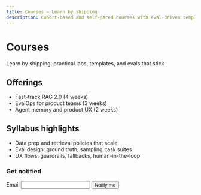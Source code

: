 ```yaml
---
title: Courses — Learn by shipping
description: Cohort-based and self-paced courses with eval-driven templates and practical labs.
---
```


# Courses

Learn by shipping: practical labs, templates, and evals that stick.

## Offerings

- Fast-track RAG 2.0 (4 weeks)
- EvalOps for product teams (3 weeks)
- Agent memory and product UX (2 weeks)

## Syllabus highlights

- Data prep and retrieval policies that scale
- Eval design: ground truth, sampling, task suites
- UX flows: guardrails, fallbacks, human-in-the-loop

### Get notified

<form class="mini-form" action="https://formspree.io/f/YOUR_FORMSPREE_ID" method="POST">
  <label>
    Email
    <input type="email" name="email" required aria-required="true" />
  </label>
  <button type="submit" class="md-button">Notify me</button>
</form>

